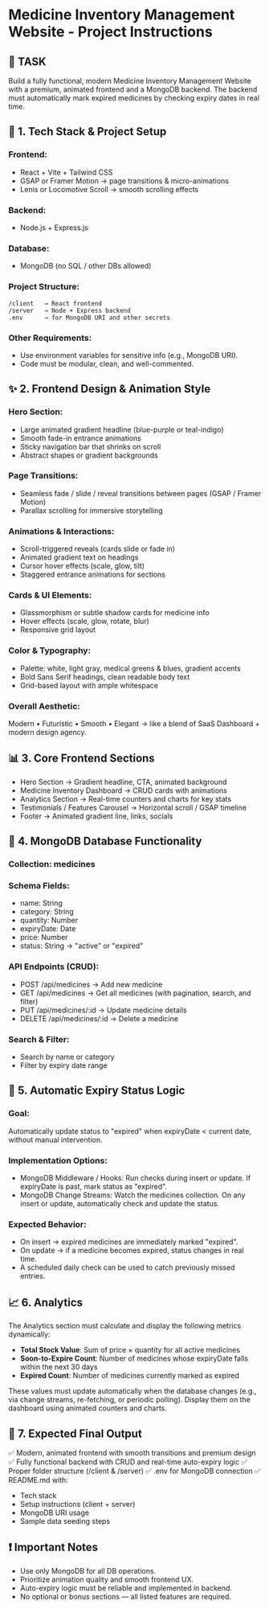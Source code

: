 # Medicine Inventory Management Website - Project Instructions

## 🧠 TASK

Build a fully functional, modern Medicine Inventory Management Website with a premium, animated frontend and a MongoDB backend.
The backend must automatically mark expired medicines by checking expiry dates in real time.

## 🧭 1. Tech Stack & Project Setup

### Frontend:
- React + Vite + Tailwind CSS
- GSAP or Framer Motion → page transitions & micro-animations
- Lenis or Locomotive Scroll → smooth scrolling effects

### Backend:
- Node.js + Express.js

### Database:
- MongoDB (no SQL / other DBs allowed)

### Project Structure:
```
/client   → React frontend
/server   → Node + Express backend
.env      → for MongoDB URI and other secrets
```

### Other Requirements:
- Use environment variables for sensitive info (e.g., MongoDB URI).
- Code must be modular, clean, and well-commented.

## ✨ 2. Frontend Design & Animation Style

### Hero Section:
- Large animated gradient headline (blue-purple or teal-indigo)
- Smooth fade-in entrance animations
- Sticky navigation bar that shrinks on scroll
- Abstract shapes or gradient backgrounds

### Page Transitions:
- Seamless fade / slide / reveal transitions between pages (GSAP / Framer Motion)
- Parallax scrolling for immersive storytelling

### Animations & Interactions:
- Scroll-triggered reveals (cards slide or fade in)
- Animated gradient text on headings
- Cursor hover effects (scale, glow, tilt)
- Staggered entrance animations for sections

### Cards & UI Elements:
- Glassmorphism or subtle shadow cards for medicine info
- Hover effects (scale, glow, rotate, blur)
- Responsive grid layout

### Color & Typography:
- Palette: white, light gray, medical greens & blues, gradient accents
- Bold Sans Serif headings, clean readable body text
- Grid-based layout with ample whitespace

### Overall Aesthetic:
Modern • Futuristic • Smooth • Elegant → like a blend of SaaS Dashboard + modern design agency.

## 📊 3. Core Frontend Sections

- Hero Section → Gradient headline, CTA, animated background
- Medicine Inventory Dashboard → CRUD cards with animations
- Analytics Section → Real-time counters and charts for key stats
- Testimonials / Features Carousel → Horizontal scroll / GSAP timeline
- Footer → Animated gradient line, links, socials

## 🧠 4. MongoDB Database Functionality

### Collection: medicines

### Schema Fields:
- name: String
- category: String
- quantity: Number
- expiryDate: Date
- price: Number
- status: String → "active" or "expired"

### API Endpoints (CRUD):
- POST /api/medicines → Add new medicine
- GET /api/medicines → Get all medicines (with pagination, search, and filter)
- PUT /api/medicines/:id → Update medicine details
- DELETE /api/medicines/:id → Delete a medicine

### Search & Filter:
- Search by name or category
- Filter by expiry date range

## 🧠 5. Automatic Expiry Status Logic

### Goal:
Automatically update status to "expired" when expiryDate < current date, without manual intervention.

### Implementation Options:
- MongoDB Middleware / Hooks: Run checks during insert or update. If expiryDate is past, mark status as "expired".
- MongoDB Change Streams: Watch the medicines collection. On any insert or update, automatically check and update the status.

### Expected Behavior:
- On insert → expired medicines are immediately marked "expired".
- On update → if a medicine becomes expired, status changes in real time.
- A scheduled daily check can be used to catch previously missed entries.

## 📈 6. Analytics

The Analytics section must calculate and display the following metrics dynamically:

- **Total Stock Value**: Sum of price × quantity for all active medicines
- **Soon-to-Expire Count**: Number of medicines whose expiryDate falls within the next 30 days
- **Expired Count**: Number of medicines currently marked as expired

These values must update automatically when the database changes (e.g., via change streams, re-fetching, or periodic polling). Display them on the dashboard using animated counters and charts.

## 🧰 7. Expected Final Output

✅ Modern, animated frontend with smooth transitions and premium design
✅ Fully functional backend with CRUD and real-time auto-expiry logic
✅ Proper folder structure (/client & /server)
✅ .env for MongoDB connection
✅ README.md with:
  - Tech stack
  - Setup instructions (client + server)
  - MongoDB URI usage
  - Sample data seeding steps

## ❗ Important Notes

- Use only MongoDB for all DB operations.
- Prioritize animation quality and smooth frontend UX.
- Auto-expiry logic must be reliable and implemented in backend.
- No optional or bonus sections — all listed features are required.
